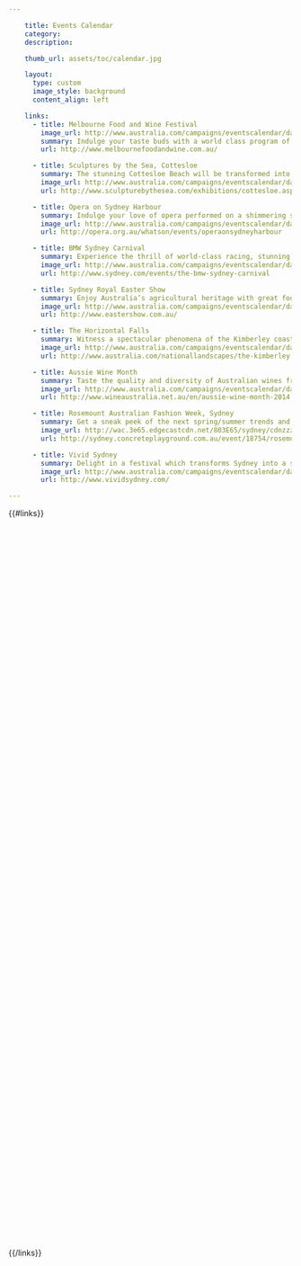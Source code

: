 ```yaml
---

    title: Events Calendar 
    category: 
    description: 

    thumb_url: assets/toc/calendar.jpg

    layout:
      type: custom
      image_style: background
      content_align: left

    links:
      - title: Melbourne Food and Wine Festival 
        image_url: http://www.australia.com/campaigns/eventscalendar/data/images/lrg/m03-02.jpg
        summary: Indulge your taste buds with a world class program of over 300 culinary events filling Melbourne’s maze of hidden laneways, as well spectacular regional Victoria.
        url: http://www.melbournefoodandwine.com.au/

      - title: Sculptures by the Sea, Cottesloe 
        summary: The stunning Cottesloe Beach will be transformed into a spectacular sculpture park, featuring more than 70 artists from Australia and across the world.
        image_url: http://www.australia.com/campaigns/eventscalendar/data/images/lrg/m03-07.jpg
        url: http://www.sculpturebythesea.com/exhibitions/cottesloe.aspx

      - title: Opera on Sydney Harbour
        summary: Indulge your love of opera performed on a shimmering stage on the waters of Sydney Harbour.
        image_url: http://www.australia.com/campaigns/eventscalendar/data/images/lrg/m04-01.jpg 
        url: http://opera.org.au/whatson/events/operaonsydneyharbour

      - title: BMW Sydney Carnival 
        summary: Experience the thrill of world-class racing, stunning fashion and fantastic entertainment at the Sydney Carnival.
        image_url: http://www.australia.com/campaigns/eventscalendar/data/images/lrg/m04-07.jpg 
        url: http://www.sydney.com/events/the-bmw-sydney-carnival

      - title: Sydney Royal Easter Show
        summary: Enjoy Australia’s agricultural heritage with great food, wine and carnival rides for the whole family.
        image_url: http://www.australia.com/campaigns/eventscalendar/data/2013/lrg/m03-01.jpg 
        url: http://www.eastershow.com.au/

      - title: The Horizontal Falls
        summary: Witness a spectacular phenomena of the Kimberley coast in Western Australia as seawater rushes through the narrow gorges.
        image_url: http://www.australia.com/campaigns/eventscalendar/data/images/lrg/m03-10.jpg 
        url: http://www.australia.com/nationallandscapes/the-kimberley.aspx?pagenotfound=/campaigns/nationallandscapes/thekimberley.htm 

      - title: Aussie Wine Month
        summary: Taste the quality and diversity of Australian wines from over 60 designated wine regions.
        image_url: http://www.australia.com/campaigns/eventscalendar/data/images/lrg/m04-02.jpg 
        url: http://www.wineaustralia.net.au/en/aussie-wine-month-2014.aspx 

      - title: Rosemount Australian Fashion Week, Sydney 
        summary: Get a sneak peek of the next spring/summer trends and be amongst Australia’s style-setters and celebrities before you claim your reserved seat next to the runaway.
        image_url: http://wac.3e65.edgecastcdn.net/803E65/sydney/cdnzzz/560-274-aHR0cDovL2NvbmNyZXRlcGxheWdyb3VuZC5jb20uYXUvX3NuYWNrcy93cC1jb250ZW50L3VwbG9hZHMvMjAxMS8wNC81MTQyMDAtcmFmdy0yMDEwLWdhcnktYmlnZW5pLmpwZw==.jpg 
        url: http://sydney.concreteplayground.com.au/event/18754/rosemount-australian-fashion-week.htm 

      - title: Vivid Sydney 
        summary: Delight in a festival which transforms Sydney into a spectacular canvas of light and music.
        image_url: http://www.australia.com/campaigns/eventscalendar/data/images/lrg/m05-06.jpg 
        url: http://www.vividsydney.com/ 

---
```

<style>
  #event-cards {
    margin: 0;
    padding: 0;
    height: 100%;
    list-style: none;

    -webkit-perspective: 1000;
    -moz-perspective: 1000;
    -o-perspective: 1000;
    perspective: 1000;
  }

  #event-cards li {
    height: 33.3%;
    width: 33.3%;
    background-size: cover;
  }

  #event-cards .flipper {
    position: relative;
    width: 100%;
    height: 100%;

    -webkit-transition: 0.6s;
    -moz-transition: 0.6s;
    -o-transition: 0.6s;
    transition: 0.6s;

    -webkit-transform-style: preserve-3d;
    -moz-transform-style: preserve-3d;
    -o-transform-style: preserve-3d;
    transform-style: preserve-3d;
  }

	#event-cards li:hover .flipper,
  #event-cards li.hover .flipper {
    -webkit-transform: rotateY(180deg);
    -moz-transform: rotateY(180deg);
    -o-transform: rotateY(180deg);
    transform: rotateY(180deg);
	}

  #event-cards li .image {
  	position: absolute;
  	top: 0;
  	left: 0;
  }

  /* front pane, placed above back */
  #event-cards li .image {
    position: absolute;
    top: 0;
    right: 0;
    bottom: 0;
    left: 0;
    z-index: 2;
    background-position: center;
    background-size: cover;

    -webkit-backface-visibility: hidden;
    -moz-backface-visibility: hidden;
    -o-backface-visibility: hidden;
    backface-visibility: hidden;
  }

  /* back, initially hidden pane */
  #event-cards li .info {
    position: absolute;
    top: 0;
    right: 0;
    bottom: 0;
    left: 0;
    z-index: 2;
    overflow: auto;
    padding: 20px;
    background: #fff;
    color: #333;
    font-size: 14px;

    -webkit-transform: rotateY(180deg);
    -moz-transform: rotateY(180deg);
    -o-transform: rotateY(180deg);
    transform: rotateY(180deg);

    -webkit-backface-visibility: hidden;
    -moz-backface-visibility: hidden;
    -o-backface-visibility: hidden;
    backface-visibility: hidden;
  }

  #event-month-list {
    float: left;
    width: 31%;
    text-align: left;
    font-weight: normal;
    font-family: "EB Garamond";
  }

  #event-month-list .event-title {
    margin: 20px 0;
    text-align: center;
    letter-spacing: 2px;
    font-weight: normal;
    font-size: 24px;
  }

  #event-month-list .event-month {
    margin: 15px 0;
    padding: 0;
    border-bottom: 1px solid #111;
    font-weight: normal;
    font-size: 18px;
    font-family: "EB Garamond";
  }

  #event-month-list .event-list {
    margin: 0;
    padding: 0;
  }

  #event-month-list .event-list h3 {
    margin: 0;
    font-weight: normal;
    font-family: "EB Garamond";
  }

  #event-month-list .event-list li {
    margin-bottom: 1em;
    text-align: left;
  }

  #event-month-list address {
    color: #404040;
  }

  #event-month-list date {
    float: right;
    color: #404040;
  }
</style>

<div class="cover col x8">
  <ul id="event-cards" class="no-gutter">
  {{#links}}
    <li class="event col x4" ontouchstart="this.classList.toggle('hover')" data-track="hotspot:click" title="{{ title}} ">
      <div href="{{ url }}" class="flipper">
        <div class="image" style='background-image: url({{ image_url }})'></div>
        <div class="info">
          <h3>{{ title }}</h3>
          <p>{{ summary }}</p>
          <a href="{{ url }}"  data-track="link:click" title="{{ url }} " target="_blank">Learn more</a>
        </div>
      </div>
    </li>
  {{/links}}
  </ul>
</div>

<div id="event-month-list" class="content col x4">
  <h1 class="event-title">{{ title }}</h1>
  <h2 class="event-month">MARCH-APRIL</h2>
  <ol class="event-list">
    <li>
      <h3>Melbourne Food and Wine Festival </h3>
      <date>28 Feb-16 Mar</date>
      <address>Melbourne, VIC</address>
    </li>

    <li>
      <h3>Sculptures by the Sea</h3>
      <date>7-24 Mar</date>
      <address>Cottlesloe Beach, WA</address>
    </li>

    <li>
      <h3>Opera on Sydney Harbour</h3>
      <date>21 Mar-12 Apr</date>
      <address>Sydney, NSW</address>
    </li>

    <li>
      <h3>BMW Sydney Carnival </h3>
      <date>22 Mar-26 Apr</date>
      <address>Sydney, NSW</address>
    </li>
  </ol>

  <h2 class="event-month">APRIL-MAY</h2>
  <ol class="event-list" start="5">
    <li>
      <h3>Sydney Royal Easter Show</h3>
      <date>10 - 23 Apr</date>
      <address>Perth, WA</address>
    </li>
    <li>
      <h3>The Horizontal Falls </h3>
      <date>Mar - May</date>
      <address>Talbot Bay, WA</address>
    </li>
    <li>
      <h3>Aussie Wine Month</h3>
      <date>1-30 Apr</date>
      <address>Australia-wide</address>
    </li>
    <li>
      <h3>Rosemount Australian Fashion Week, Sydney </h3>
      <date>2-6 May</date>
      <address>Circular Quay, Sydney NSW</address>
    </li>
    <li>
      <h3>Vivid Sydney</h3>
      <date>May</date>
      <address>Sydney, NSW</address>
    </li>
  </ol>
</div>

